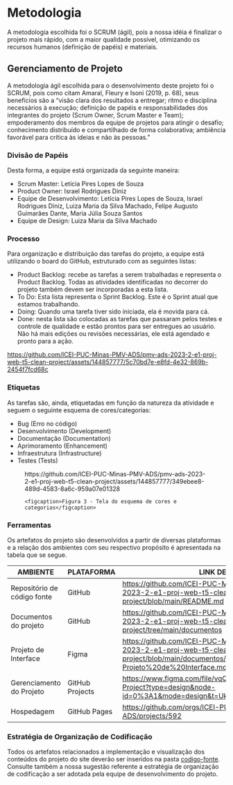 
# Metodologia

A metodologia escolhida foi o SCRUM (ágil), pois a nossa idéia é finalizar o projeto mais rápido, com a maior qualidade possível, otimizando os recursos humanos (definição de papéis) e materiais.

## Gerenciamento de Projeto
A metodologia ágil escolhida para o desenvolvimento deste projeto foi o SCRUM, pois como citam Amaral, Fleury e Isoni (2019, p. 68), seus benefícios são a “visão clara dos resultados a entregar; ritmo e disciplina necessários à execução; definição de papéis e responsabilidades dos integrantes do projeto (Scrum Owner, Scrum Master e Team); empoderamento dos membros da equipe de projetos para atingir o desafio; conhecimento distribuído e compartilhado de forma colaborativa; ambiência favorável para crítica às ideias e não às pessoas.”

### Divisão de Papéis

Desta forma, a equipe está organizada da seguinte maneira:
  - Scrum Master:  Letícia Pires Lopes de Souza
  - Product Owner: Israel Rodrigues Diniz
  - Equipe de Desenvolvimento: Letícia Pires Lopes de Souza, Israel Rodrigues Diniz, Luiza Maria da Silva Machado, Felipe Augusto Guimarães Dante, Maria Júlia Souza Santos
  - Equipe de Design: Luiza Maria da Silva Machado


### Processo

Para organização e distribuição das tarefas do projeto, a equipe está utilizando o board do GitHub, estruturado com as seguintes listas:
- Product Backlog: recebe as tarefas a serem trabalhadas e representa o Product Backlog. Todas as atividades identificadas no decorrer do projeto também devem ser incorporadas a esta lista. 
- To Do: Esta lista representa o Sprint Backlog. Este é o Sprint atual que estamos trabalhando. 
- Doing: Quando uma tarefa tiver sido iniciada, ela é movida para cá. 
- Done: nesta lista são colocadas as tarefas que passaram pelos testes e controle de qualidade e estão prontos para ser entregues ao usuário. Não há mais edições ou revisões necessárias, ele está agendado e pronto para a ação.

https://github.com/ICEI-PUC-Minas-PMV-ADS/pmv-ads-2023-2-e1-proj-web-t5-clean-project/assets/144857777/5c70bd7e-e8fd-4e32-869b-2454f7fcd68c


### Etiquetas
<p>As tarefas são, ainda, etiquetadas em função da natureza da atividade e seguem o seguinte esquema de cores/categorias:</p>

<ul>
 
  <li>Bug (Erro no código)</li>
  <li>Desenvolvimento (Development)</li>
  <li>Documentação (Documentation)</li>
  <li>Aprimoramento (Enhancement)</li>
  <li>Infraestrutura (Infrastructure)</li>
   <li>Testes (Tests)</li>
  
</ul>

<figure> 
https://github.com/ICEI-PUC-Minas-PMV-ADS/pmv-ads-2023-2-e1-proj-web-t5-clean-project/assets/144857777/349ebee8-489d-4583-8a6c-959a07e01328
</ul>
    
    <figcaption>Figura 3 - Tela do esquema de cores e categorias</figcaption>
</figure> 
  
### Ferramentas


Os artefatos do projeto são desenvolvidos a partir de diversas plataformas e a relação dos ambientes com seu respectivo propósito é apresentada na tabela que se segue.

| AMBIENTE                            | PLATAFORMA                         | LINK DE ACESSO                         |
|-------------------------------------|------------------------------------|----------------------------------------|
| Repositório de código fonte         | GitHub                             | https://github.com/ICEI-PUC-Minas-PMV-ADS/pmv-ads-2023-2-e1-proj-web-t5-clean-project/blob/main/README.md                                 |
| Documentos do projeto               | GitHub                             | https://github.com/ICEI-PUC-Minas-PMV-ADS/pmv-ads-2023-2-e1-proj-web-t5-clean-project/tree/main/documentos                                |
| Projeto de Interface                | Figma                              | https://github.com/ICEI-PUC-Minas-PMV-ADS/pmv-ads-2023-2-e1-proj-web-t5-clean-project/blob/main/documentos/04-Projeto%20de%20Interface.md |
| Gerenciamento do Projeto            | GitHub Projects                    | https://www.figma.com/file/vqQV0RJoFVfrP2yqPdJYwA/Clean-Project?type=design&node-id=0%3A1&mode=design&t=UksogdPPLjR2VK0J-1                |
| Hospedagem                          | GitHub Pages                       | https://github.com/orgs/ICEI-PUC-Minas-PMV-ADS/projects/592                                                                               |


### Estratégia de Organização de Codificação 

Todos os artefatos relacionados a implementação e visualização dos conteúdos do projeto do site deverão ser inseridos na pasta [codigo-fonte](https://github.com/ICEI-PUC-Minas-PMV-ADS/pmv-ads-2023-2-e1-proj-web-t5-clean-project/tree/main/codigo-fonte). Consulte também a nossa sugestão referente a estratégia de organização de codificação a ser adotada pela equipe de desenvolvimento do projeto.
